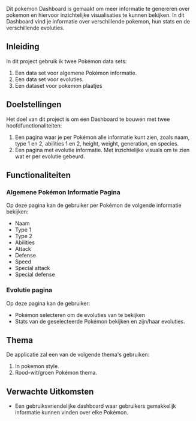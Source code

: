 
Dit pokemon Dashboard is gemaakt om meer informatie te genereren over pokemon en hiervoor inzichtelijke visualisaties te kunnen bekijken. 
In dit Dashboard vind je informatie over verschillende pokemon, hun stats en de verschillende evoluties.

## Inleiding

In dit project gebruik ik twee Pokémon data sets:
1. Een data set voor algemene Pokémon informatie.
2. Een data set voor evoluties.
3. Een dataset  voor pokemon plaatjes

## Doelstellingen

Het doel van dit project is om een Dashboard te bouwen met twee hoofdfunctionaliteiten:
1. Een pagina waar je per Pokémon alle informatie kunt zien, zoals naam, type 1 en 2, abilities 1 en 2, height, weight, generation, en species.
2. Een pagina met evolutie informatie. Met inzichtelijke visuals om te zien wat er per evolutie gebeurd.

## Functionaliteiten

### Algemene Pokémon Informatie Pagina

Op deze pagina kan de gebruiker per Pokémon de volgende informatie bekijken:
- Naam
- Type 1
- Type 2
- Abilities
- Attack
- Defense
- Speed
- Special attack
- Special defense

### Evolutie pagina

Op deze pagina kan de gebruiker:
- Pokémon selecteren om de evoluties van te bekijken
- Stats van de geselecteerde Pokémon bekijken en zijn/haar evoluties.

## Thema

De applicatie zal een van de volgende thema's gebruiken:
1. In pokemon style.
2. Rood-wit/groen Pokémon thema.


## Verwachte Uitkomsten

- Een gebruiksvriendelijke dashboard waar gebruikers gemakkelijk informatie kunnen vinden over elke Pokémon.